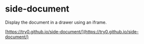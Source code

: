 # side-document

Display the document in a drawer using an iframe.

[https://try0.github.io/side-document/](https://try0.github.io/side-document/)
